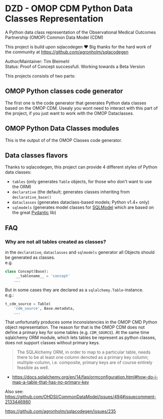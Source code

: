 # DZD - OMOP CDM Python Data Classes Representation
A Python data class representation of the Observational Medical Outcomes Partnership (OMOP) Common Data Model (CDM)
  
This project is build upon sqlacodegen ❤️ Big thanks for the hard work of the community at https://github.com/agronholm/sqlacodegen
  
Author/Maintainer: Tim Bleimehl  
Status: Proof of Concept successfull. Working towards a Beta Version  
  
This projects consists of two parts:


## OMOP Python classes code generator
The first one is the code generator that generates Python data classes based on the OMOP CDM.
Usealy you wont need to interact with this part of the project, if you just want to work with the OMOP Dataclasses.

## OMOP Python Data Classes modules
This is the output of of the OMOP Classes code generator.


## Data classes flavors
Thanks to sqlacodegen, this project can provide 4 different styles of Python data classes:

* `tables` (only generates `Table` objects, for those who don't want to use the ORM)
* `declarative` (the default; generates classes inheriting from `declarative_base()`
* `dataclasses` (generates dataclass-based models; Python v1.4+ only)
* `sqlmodels` (generates model classes for [SQLModel](https://sqlmodel.tiangolo.com/) which are based on the great [Pydantic](https://docs.pydantic.dev) lib)



## FAQ

### Why are not all tables created as classes? 

in the `declarative`, `dataclasses` and `sqlmodels` generator all Objects should be generated as classes.  
e.g.

```python
class Concept(Base):
     __tablename__ = 'concept'
    ...
```

But in some cases they are declared as a `sqlalchemy.Table`-instance.  
e.g.:
```python
t_cdm_source = Table(
    'cdm_source', Base.metadata,
    ...
```

That unfortunatly produces some inconsistencies in the OMOP CMD Python object representation.
The reason for that is the OMOP CDM does not define a primary key for some tables (e.g. `CDM_SOURCE`). At the same time sqlalchemy ORM module, which lets tables be represent as python classes, does not support classes without primary keys.  

> The SQLAlchemy ORM, in order to map to a particular table, needs there to be at least one column denoted as a primary key column; multiple-column, i.e. composite, primary keys are of course entirely feasible as well.
  - https://docs.sqlalchemy.org/en/14/faq/ormconfiguration.html#how-do-i-map-a-table-that-has-no-primary-key

Also see: 
https://github.com/OHDSI/CommonDataModel/issues/494#issuecomment-2133446980 

https://github.com/agronholm/sqlacodegen/issues/235

